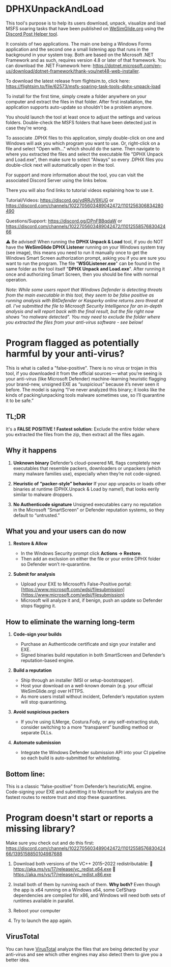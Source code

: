 # DPHXUnpackAndLoad
This tool's purpose is to help its users download, unpack, visualize and load MSFS soaring tasks that have been published on [WeSimGlide.org](https://wesimglide.org) using the [Discord Post Helper tool](https://github.com/siglr/DiscordPostHelper).

It consists of two applications. The main one being a Windows Forms application and the second one a small listening app that runs in the background in your system tray. Both are based on the Microsoft .NET Framework and as such, requires version 4.8 or later of that framework. You can download the .NET Framework here: https://dotnet.microsoft.com/en-us/download/dotnet-framework/thank-you/net48-web-installer.

To download the latest release from flightsim.to, click here: https://flightsim.to/file/62573/msfs-soaring-task-tools-dphx-unpack-load

To install for the first time, simply create a folder anywhere on your computer and extract the files in that folder. After first installation, the application supports auto-update so shouldn't be a problem anymore.

You should launch the tool at least once to adjust the settings and various folders. Double-check the MSFS folders that have been detected just in case they're wrong.

To associate .DPHX files to this application, simply double-click on one and Windows will ask you which program you want to use. Or, right-click on a file and select "Open with..." which should do the same. Then navigate to where you extracted the files and select the executable file "DPHX Unpack and Load.exe", then make sure to select "Always" so every .DPHX files you double-click next will automatically open in the tool.

For support and more information about the tool, you can visit the associated Discord Server using the links below.

There you will also find links to tutorial videos explaining how to use it.

Tutorial/Videos: https://discord.gg/ydRRJV9XUG or https://discord.com/channels/1022705603489042472/1101256306834280490

Questions/Support: https://discord.gg/DPnFBBqdaW or https://discord.com/channels/1022705603489042472/1101255857683042466

⚠️ Be advised! When running the **DPHX Unpack & Load** tool, if you do NOT have the **WeSimGlide DPHX Listener** running on your Windows system tray (see image), this means you need to run it manually once to get the Windows Smart Screen authorization prompt, asking you if you are sure you want to run the program. 
The file "**WSGListener.exe**" can be found in the same folder as the tool itself "**DPHX Unpack and Load.exe**".
After running it once and authorizing Smart Screen, then you should be fine with normal operation.

*Note: While some users report that Windows Defender is detecting threats from the main executable in this tool, they seem to be false positive as running analysis with BitDefender or Kasperky online returns zero threat at all. I've submitted the file to Microsoft Security Intelligence for an in-depth analysis and will report back with the final result, but the file right now shows "no malware detected".
You may need to exclude the folder where you extracted the files from your anti-virus software - see below!*

# Program flagged as potentially harmful by your anti-virus?
This is what is called a "false-positive". There is no virus or trojan in this tool, if you downloaded it from the official sources — what you're seeing is your anti-virus (like Microsoft Defender) machine-learning heuristic flagging your brand-new, unsigned EXE as “suspicious” because it’s never seen it before. The model is saying “I’ve never analyzed this binary; it looks like the kinds of packing/unpacking tools malware sometimes use, so I’ll quarantine it to be safe.”

## TL;DR
It's a **FALSE POSITIVE !**
**Fastest solution:** Exclude the entire folder where you extracted the files from the zip, then extract all the files again.

## Why it happens
1. **Unknown binary**
   Defender’s cloud-powered ML flags completely new executables that resemble packers, downloaders or unpackers (which many malware families use), especially when they’re not code-signed.

2. **Heuristic of “packer-style” behavior**
   If your app unpacks or loads other binaries at runtime (DPHX.Unpack & Load by name!), that looks eerily similar to malware droppers.

3. **No Authenticode signature**
   Unsigned executables carry no reputation in the Microsoft “SmartScreen” or Defender reputation systems, so they default to “untrusted.”

## What you and your users can do now
1. **Restore & Allow**
   * In the Windows Security prompt click **Actions → Restore**.
   * Then add an exclusion on either the file or your entire DPHX folder so Defender won’t re-quarantine.

2. **Submit for analysis**
   * Upload your EXE to Microsoft’s False-Positive portal:
     [https://www.microsoft.com/wdsi/filesubmission](https://www.microsoft.com/wdsi/filesubmission)
   * Microsoft will analyze it and, if benign, push an update so Defender stops flagging it.

## How to eliminate the warning long-term
1. **Code-sign your builds**
   * Purchase an Authenticode certificate and sign your installer and EXE.
   * Signed binaries build reputation in both SmartScreen and Defender’s reputation-based engine.

2. **Build a reputation**
   * Ship through an installer (MSI or setup-bootstrapper).
   * Host your download on a well-known domain (e.g. your official WeSimGlide.org) over HTTPS.
   * As more users install without incident, Defender’s reputation system will stop quarantining.

3. **Avoid suspicious packers**
   * If you’re using ILMerge, Costura.Fody, or any self-extracting stub, consider switching to a more “transparent” bundling method or separate DLLs.

4. **Automate submission**
   * Integrate the Windows Defender submission API into your CI pipeline so each build is auto-submitted for whitelisting.

## Bottom line:
This is a classic “false-positive” from Defender’s heuristic/ML engine. Code-signing your EXE and submitting it to Microsoft for analysis are the fastest routes to restore trust and stop these quarantines.

# Program doesn't start or reports a missing library?

Make sure you check out and do this first: https://discord.com/channels/1022705603489042472/1101255857683042466/1395158850104987688

1. Download both versions of the VC++ 2015–2022 redistributable:
:link: https://aka.ms/vs/17/release/vc_redist.x64.exe
:link: https://aka.ms/vs/17/release/vc_redist.x86.exe

2. Install both of them by running each of them.
**Why both?** Even though the app is x64 running on a Windows x64, some CefSharp dependencies are compiled for x86, and Windows will need both sets of runtimes available in parallel.

3. Reboot your computer

4. Try to launch the app again.

## VirusTotal
You can have [VirusTotal](https://www.virustotal.com/) analyze the files that are being detected by your anti-virus and see which other engines may also detect them to give you a better idea.
